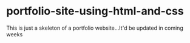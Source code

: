 # portfolio-site-using-html-and-css
This is just a skeleton of a portfolio website...It'd be updated in coming weeks
